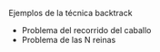 Ejemplos de la técnica backtrack 
  * Problema del recorrido del caballo
  * Problema de las N reinas